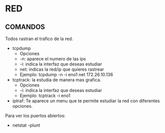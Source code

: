 # RED
## COMANDOS
Todos rastran el trafico de la red.
- tcpdump
  - Opciones
  - -n: aparece el numero de las ips
  - -i: indica la interfaz que deseas estudiar
  - net: indicas la red/ip que quieres rastrear
  - Ejemplo: tcpdump -n -i eno1 net 172.26.10.136
- tcptrack: la estudia de manera mas grafica.
  - Opciones
  - -i: indica la interfaz que deseas estudiar
  - Ejemplo: tcptrack -i eno1
- iptraf: Te aparece un menu que te permite estudiar la red con diferentes opciones.

Para ver los puertos abiertos:
- netstat -plunt

